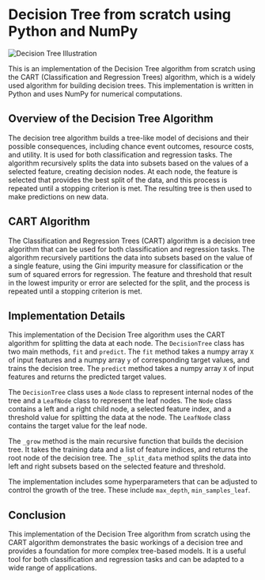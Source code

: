 # Decision Tree from scratch using Python and NumPy
![Decision Tree Illustration](https://www.xoriant.com/cdn/ff/weqpbrtpXGjLpVQ_X-gWqsFlvjAxpv5Wv3xNW0A4vuQ/1602007254/public/2020-10/a-decisionTreesforClassification-AMachineLearningAlgorithm.jpg)

This is an implementation of the Decision Tree algorithm from scratch using the CART (Classification and Regression Trees) algorithm, which is a widely used algorithm for building decision trees. This implementation is written in Python and uses NumPy for numerical computations.

## Overview of the Decision Tree Algorithm

The decision tree algorithm builds a tree-like model of decisions and their possible consequences, including chance event outcomes, resource costs, and utility. It is used for both classification and regression tasks. The algorithm recursively splits the data into subsets based on the values of a selected feature, creating decision nodes. At each node, the feature is selected that provides the best split of the data, and this process is repeated until a stopping criterion is met. The resulting tree is then used to make predictions on new data.

## CART Algorithm

The Classification and Regression Trees (CART) algorithm is a decision tree algorithm that can be used for both classification and regression tasks. The algorithm recursively partitions the data into subsets based on the value of a single feature, using the Gini impurity measure for classification or the sum of squared errors for regression. The feature and threshold that result in the lowest impurity or error are selected for the split, and the process is repeated until a stopping criterion is met.

## Implementation Details

This implementation of the Decision Tree algorithm uses the CART algorithm for splitting the data at each node. The `DecisionTree` class has two main methods, `fit` and `predict`. The `fit` method takes a numpy array `X` of input features and a numpy array `y` of corresponding target values, and trains the decision tree. The `predict` method takes a numpy array `X` of input features and returns the predicted target values.

The `DecisionTree` class uses a `Node` class to represent internal nodes of the tree and a `LeafNode` class to represent the leaf nodes. The `Node` class contains a left and a right child node, a selected feature index, and a threshold value for splitting the data at the node. The `LeafNode` class contains the target value for the leaf node.

The `_grow` method is the main recursive function that builds the decision tree. It takes the training data and a list of feature indices, and returns the root node of the decision tree. The `_split_data` method splits the data into left and right subsets based on the selected feature and threshold.

The implementation includes some hyperparameters that can be adjusted to control the growth of the tree. These include `max_depth`, `min_samples_leaf`.

## Conclusion

This implementation of the Decision Tree algorithm from scratch using the CART algorithm demonstrates the basic workings of a decision tree and provides a foundation for more complex tree-based models. It is a useful tool for both classification and regression tasks and can be adapted to a wide range of applications.
